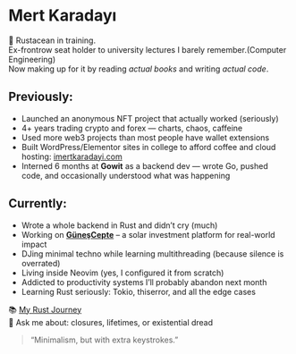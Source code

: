 # Mert Karadayı

🦀 Rustacean in training.  
Ex-frontrow seat holder to university lectures I barely remember.(Computer Engineering)  
Now making up for it by reading *actual books* and writing *actual code*.

## Previously:
- Launched an anonymous NFT project that actually worked (seriously)
- 4+ years trading crypto and forex — charts, chaos, caffeine
- Used more web3 projects than most people have wallet extensions
- Built WordPress/Elementor sites in college to afford coffee and cloud hosting: [imertkaradayi.com](https://imertkaradayi.com/)
- Interned 6 months at **Gowit** as a backend dev — wrote Go, pushed code, and occasionally understood what was happening

## Currently:
- Wrote a whole backend in Rust and didn’t cry (much)
- Working on **[GüneşCepte](https://gunes-cepte.vercel.app/)** – a solar investment platform for real-world impact
- DJing minimal techno while learning multithreading (because silence is overrated)
- Living inside Neovim (yes, I configured it from scratch)
- Addicted to productivity systems I’ll probably abandon next month
- Learning Rust seriously: Tokio, thiserror, and all the edge cases

📚 [My Rust Journey](https://github.com/imertkaradayi/become-rustacean)  
🧠 Ask me about: closures, lifetimes, or existential dread

> “Minimalism, but with extra keystrokes.”

